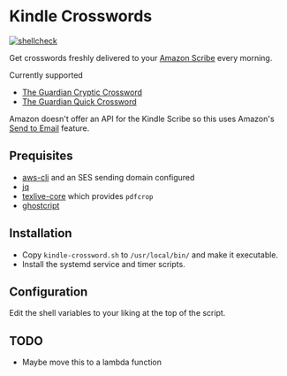 # Kindle Crosswords

[![shellcheck](https://github.com/shapeshed/kindle-crosswords/actions/workflows/shellcheck.yml/badge.svg)](https://github.com/shapeshed/kindle-crosswords/actions/workflows/shellcheck.yml)

Get crosswords freshly delivered to your [Amazon Scribe][1] every morning.

Currently supported

- [The Guardian Cryptic Crossword][2]
- [The Guardian Quick Crossword][3]

Amazon doesn't offer an API for the Kindle Scribe so this uses Amazon's [Send
to Email][4] feature.

## Prequisites

- [aws-cli][5] and an SES sending domain configured
- [jq][6]
- [texlive-core][7] which provides `pdfcrop`
- [ghostcript][8]

## Installation

- Copy `kindle-crossword.sh` to `/usr/local/bin/` and make it executable.
- Install the systemd service and timer scripts.

## Configuration

Edit the shell variables to your liking at the top of the script.

## TODO

- Maybe move this to a lambda function

[1]: https://www.amazon.com/Essentials-including-Premium-Leather-Magnetic/dp/B0BG1GBK1P/
[2]: https://www.theguardian.com/crosswords/series/cryptic
[3]: https://www.theguardian.com/crosswords/series/quick
[4]: https://www.amazon.co.uk/gp/help/customer/display.html?nodeId=G7NECT4B4ZWHQ8WV
[5]: https://docs.aws.amazon.com/cli/latest/userguide/getting-started-install.html
[6]: https://stedolan.github.io/jq/
[7]: https://archlinux.org/packages/extra/any/texlive-core/
[8]: https://archlinux.org/packages/extra/x86_64/ghostscript/
